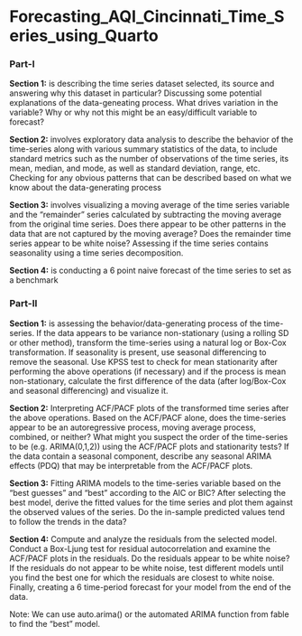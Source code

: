 # Forecasting_AQI_Cincinnati_Time_Series_using_Quarto

### Part-I
**Section 1:** is describing the time series dataset selected, its source and answering why this dataset in particular? Discussing some potential explanations of the data-geneating process. What drives variation in the variable? Why or why not this might be an easy/difficult variable to forecast?

**Section 2:** involves exploratory data analysis to describe the behavior of the time-series along with various summary statistics of the data, to include standard metrics such as the number of observations of the time series, its mean, median, and mode, as well as standard deviation, range, etc. Checking for any obvious patterns that can be described based on what we know about the data-generating process

**Section 3:** involves visualizing a moving average of the time series variable and the “remainder” series calculated by subtracting the moving average from the original time series. Does there appear to be other patterns in the data that are not captured by the moving average? Does the remainder time series appear to be white noise? Assessing if the time series contains seasonality using a time series decomposition.

**Section 4:** is conducting a 6 point naive forecast of the time series to set as a benchmark

### Part-II
**Section 1:** is assessing the behavior/data-generating process of the time-series. If the data appears to be variance non-stationary (using a rolling SD or other method), transform the time-series using a natural log or Box-Cox transformation. If seasonality is present, use seasonal differencing to remove the seasonal. Use KPSS test to check for mean stationarity after performing the above operations (if necessary) and if the process is mean non-stationary, calculate the first difference of the data (after log/Box-Cox and seasonal differencing) and visualize it.

**Section 2:** Interpreting ACF/PACF plots of the transformed time series after the above operations. Based on the ACF/PACF alone, does the time-series appear to be an autoregressive process, moving average process, combined, or neither? What might you suspect the order of the time-series to be (e.g. ARIMA(0,1,2)) using the ACF/PACF plots and stationarity tests? If the data contain a seasonal component, describe any seasonal ARIMA effects (PDQ) that may be interpretable from the ACF/PACF plots.

**Section 3:** Fitting ARIMA models to the time-series variable based on the “best guesses” and “best” according to the AIC or BIC? After selecting the best model, derive the fitted values for the time series and plot them against the observed values of the series. Do the in-sample predicted values tend to follow the trends in the data?

**Section 4:** Compute and analyze the residuals from the selected model. Conduct a Box-Ljung test for residual autocorrelation and examine the ACF/PACF plots in the residuals. Do the residuals appear to be white noise? If the residuals do not appear to be white noise, test different models until you find the best one for which the residuals are closest to white noise. Finally, creating a 6 time-period forecast for your model from the end of the data.

Note: We can use auto.arima() or the automated ARIMA function from fable to find the “best” model.


